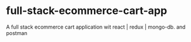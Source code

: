 # full-stack-ecommerce-cart-app
A full stack ecommerce cart application wit react  | redux | mongo-db. and postman
